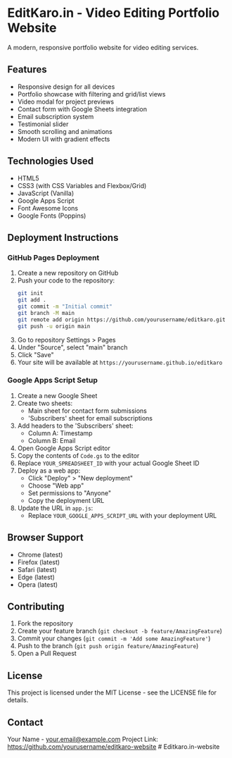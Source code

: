 # EditKaro.in - Video Editing Portfolio Website

A modern, responsive portfolio website for video editing services.

## Features

- Responsive design for all devices
- Portfolio showcase with filtering and grid/list views
- Video modal for project previews
- Contact form with Google Sheets integration
- Email subscription system
- Testimonial slider
- Smooth scrolling and animations
- Modern UI with gradient effects

## Technologies Used

- HTML5
- CSS3 (with CSS Variables and Flexbox/Grid)
- JavaScript (Vanilla)
- Google Apps Script
- Font Awesome Icons
- Google Fonts (Poppins)

## Deployment Instructions

### GitHub Pages Deployment

1. Create a new repository on GitHub
2. Push your code to the repository:
   ```bash
   git init
   git add .
   git commit -m "Initial commit"
   git branch -M main
   git remote add origin https://github.com/yourusername/editkaro.git
   git push -u origin main
   ```
3. Go to repository Settings > Pages
4. Under "Source", select "main" branch
5. Click "Save"
6. Your site will be available at `https://yourusername.github.io/editkaro`

### Google Apps Script Setup

1. Create a new Google Sheet
2. Create two sheets:
   - Main sheet for contact form submissions
   - 'Subscribers' sheet for email subscriptions
3. Add headers to the 'Subscribers' sheet:
   - Column A: Timestamp
   - Column B: Email
4. Open Google Apps Script editor
5. Copy the contents of `Code.gs` to the editor
6. Replace `YOUR_SPREADSHEET_ID` with your actual Google Sheet ID
7. Deploy as a web app:
   - Click "Deploy" > "New deployment"
   - Choose "Web app"
   - Set permissions to "Anyone"
   - Copy the deployment URL
8. Update the URL in `app.js`:
   - Replace `YOUR_GOOGLE_APPS_SCRIPT_URL` with your deployment URL

## Browser Support

- Chrome (latest)
- Firefox (latest)
- Safari (latest)
- Edge (latest)
- Opera (latest)

## Contributing

1. Fork the repository
2. Create your feature branch (`git checkout -b feature/AmazingFeature`)
3. Commit your changes (`git commit -m 'Add some AmazingFeature'`)
4. Push to the branch (`git push origin feature/AmazingFeature`)
5. Open a Pull Request

## License

This project is licensed under the MIT License - see the LICENSE file for details.

## Contact

Your Name - your.email@example.com
Project Link: https://github.com/yourusername/editkaro-website #   E d i t k a r o . i n - w e b s i t e 
 
 
